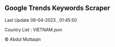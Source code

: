 

## Google Trends Keywords Scraper 
 
Last Update 08-04-2023 , 01:45:50

Country List :
VIETNAM.json



© Abdul Muttaqin 
